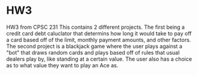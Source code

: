# HW3
HW3 from CPSC 231
This contains 2 different projects. The first being a credit card debt caluclator that determins how long it would take to pay off a card based off of the limit, 
monthly payment amounts, and other factors. The second project is a blackjack game where the user plays against a "bot" that draws random cards and plays based off of rules
that usual dealers play by, like standing at a certain value. The user also has a choice as to what value they want to play an Ace as. 
